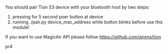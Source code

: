 You should pair Tion S3 device with your bluetooth host by two steps:
  1. pressing for 5 second poer button at device 
  2. running ./pair.py device_mac_address while button blinks
before use this module!

If you want to use MagicAir API please follow https://github.com/airens/tion

pr4
